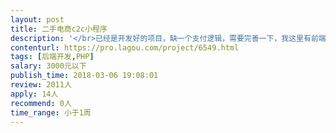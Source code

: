 ```yaml
---                
layout: post       
title: 二手电商c2c小程序           
description: '</br>已经是开发好的项目，缺一个支付逻辑，需要完善一下，我这里有前端配合，一起调试</br>C2C的支付逻辑，微信支付，小程序</br>'     
contenturl: https://pro.lagou.com/project/6549.html      
tags: [后端开发,PHP]            
salary: 3000元以下          
publish_time: 2018-03-06 19:08:01         
review: 2011人                   
apply: 14人                   
recommend: 0人                   
time_range: 小于1周              
---                 
```

